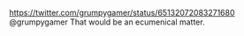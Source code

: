 https://twitter.com/grumpygamer/status/65132072083271680 @grumpygamer That would be an ecumenical matter.